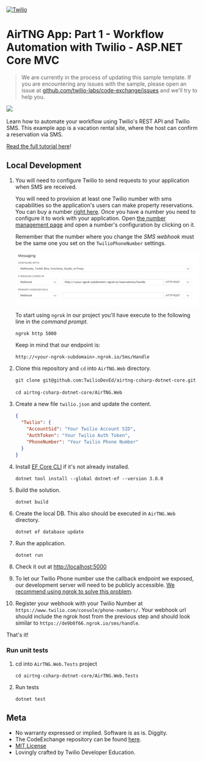 <a href="https://www.twilio.com">
  <img src="https://static0.twilio.com/marketing/bundles/marketing/img/logos/wordmark-red.svg" alt="Twilio" width="250" />
</a>

# AirTNG App: Part 1 - Workflow Automation with Twilio - ASP.NET Core MVC
> We are currently in the process of updating this sample template. If you are encountering any issues with the sample, please open an issue at [github.com/twilio-labs/code-exchange/issues](https://github.com/twilio-labs/code-exchange/issues) and we'll try to help you.

![](https://github.com/TwilioDevEd/airtng-csharp-dotnet-core/workflows/dotNETCore/badge.svg)

Learn how to automate your workflow using Twilio's REST API and Twilio SMS. This example app is a vacation rental site, where the host can confirm a reservation via SMS.

[Read the full tutorial here](https://www.twilio.com/docs/tutorials/walkthrough/workflow-automation/csharp/mvc)!

## Local Development

1. You will need to configure Twilio to send requests to your application when SMS are received.

   You will need to provision at least one Twilio number with sms capabilities so the application's users can make property reservations. You can buy a number [right here](https://www.twilio.com/user/account/phone-numbers/search). Once you have a number you need to configure it to work with your application. Open [the number management page](https://www.twilio.com/user/account/phone-numbers/incoming) and open a number's configuration by clicking on it.

   Remember that the number where you change the _SMS webhook_ must be the same one you set on the `TwilioPhoneNumber` settings.

   ![Configure Messaging](webhook.png)

   To start using `ngrok` in our project you'll have execute to the following line in the _command prompt_.

   ```
   ngrok http 5000
   ```

   Keep in mind that our endpoint is:

   ```
   http://<your-ngrok-subdomain>.ngrok.io/Sms/Handle
   ```

1. Clone this repository and `cd` into `AirTNG.Web` directory.

    ```
    git clone git@github.com:TwilioDevEd/airtng-csharp-dotnet-core.git

    cd airtng-csharp-dotnet-core/AirTNG.Web
    ```

1. Create a new file `twilio.json` and update the content.

   ```json
   {
     "Twilio": {
       "AccountSid": "Your Twilio Account SID",
       "AuthToken": "Your Twilio Auth Token",
       "PhoneNumber": "Your Twilio Phone Number"
     }
   }
   ```

1. Install [EF Core CLI](https://docs.microsoft.com/en-gb/ef/core/what-is-new/ef-core-3.0/breaking-changes#the-ef-core-command-line-tool-dotnet-ef-is-no-longer-part-of-the-net-core-sdk) if it's not already installed.

    ```
    dotnet tool install --global dotnet-ef --version 3.0.0
    ```

1. Build the solution.

    ```
    dotnet build
    ```

1. Create the local DB. This also should be executed in `AirTNG.Web` directory.

    ```
    dotnet ef database update
    ```

1. Run the application.

    ```
    dotnet run
    ```

1. Check it out at [http://localhost:5000](http://localhost:5000)

1. To let our Twilio Phone number use the callback endpoint we exposed, our development server will need to be publicly accessible. [We recommend using ngrok to solve this problem](https://www.twilio.com/blog/2015/09/6-awesome-reasons-to-use-ngrok-when-testing-webhooks.html).

1. Register your webhook with your Twilio Number at `https://www.twilio.com/console/phone-numbers/`. Your webhook url should include the ngrok host from the previous step and should look similar to `https://de9b0f66.ngrok.io/sms/handle`.

That's it!

### Run unit tests

1. cd into `AirTNG.Web.Tests` project

    ```
    cd airtng-csharp-dotnet-core/AirTNG.Web.Tests
    ```
    
1. Run tests

    ```
    dotnet test
    ```

## Meta

* No warranty expressed or implied. Software is as is. Diggity.
* The CodeExchange repository can be found [here](https://github.com/twilio-labs/code-exchange/).
* [MIT License](http://www.opensource.org/licenses/mit-license.html)
* Lovingly crafted by Twilio Developer Education.
